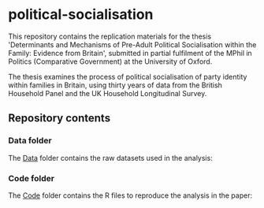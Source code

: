 # political-socialisation
This repository contains the replication materials for the thesis 'Determinants and Mechanisms of Pre-Adult Political Socialisation within the Family: Evidence from Britain', submitted in partial fulfilment of the MPhil in Politics (Comparative Government) at the University of Oxford.

The thesis examines the process of political socialisation of party identity within families in Britain, using thirty years of data from the British Household Panel and the UK Household Longitudinal Survey.

## Repository contents

### Data folder
The [Data](./Data/) folder contains the raw datasets used in the analysis:

### Code folder
The [Code](./Code/) folder contains the R files to reproduce the analysis in the paper:

